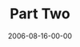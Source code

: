 ---
layout: message
category: message
series: "Next Level: Greg Boyd"
title: "Part Two"
date: 2006-08-16-00-00
message_id: 529
audio: "http://s3.amazonaws.com/crossroadsaudiomessages/KingdomNL2.mp3"
audio-duration: "50:31"
flag: "N"
---
